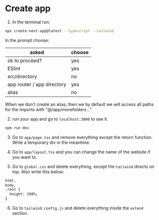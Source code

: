 # Create app

1. In the terminal run:

```sh
npx create-next-app@latest --typescript --tailwind
```

In the prompt choose:

| asked                      | choose |
| -------------------------- | ------ |
| ok to proceed?             | yes    |
| ESlint                     | yes    |
| src/directory              | no     |
| app router / app directory | yes    |
| alias                      | no     |

When we don't create an alias, then we by default we will access all paths for the imports with "@/app/morefolders...".

2. run your app and go to `localhost:3000` to see it.

```sh
npm run dev
```

3. Go to `app/page.tsx` and remove everything except the return function. Write a temporary div in the meantime.

4. Go to `app/layout.tsx` and you can change the name of the website if you want to.

5. Go to `global.css` and delete everything, except the `tailwind` directs on top. Also write this below:

```sh
html,
body,
:root {
  height: 100%;
}
```

6. Go to `tailwind.config.js` and delete everything inside the `extend` section.
